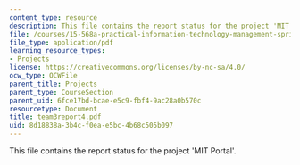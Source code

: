 ```yaml
---
content_type: resource
description: This file contains the report status for the project 'MIT Portal'.
file: /courses/15-568a-practical-information-technology-management-spring-2005/8d18838a3b4cf0eae5bc4b68c505b097_team3report4.pdf
file_type: application/pdf
learning_resource_types:
- Projects
license: https://creativecommons.org/licenses/by-nc-sa/4.0/
ocw_type: OCWFile
parent_title: Projects
parent_type: CourseSection
parent_uid: 6fce17bd-bcae-e5c9-fbf4-9ac28a0b570c
resourcetype: Document
title: team3report4.pdf
uid: 8d18838a-3b4c-f0ea-e5bc-4b68c505b097
---
```

This file contains the report status for the project 'MIT Portal'.